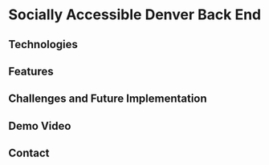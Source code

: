 # Socially Accessible Denver Back End 
## Technologies 
## Features
## Challenges and Future Implementation
## Demo Video 
## Contact 

